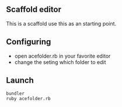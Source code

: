 ## Scaffold editor

This is a scaffold use this as an starting point.

## Configuring

 * open acefolder.rb in your favorite editor
 * change the seting which folder to edit


## Launch

    bundler
    ruby acefolder.rb
